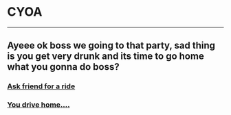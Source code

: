 # CYOA
---
## Ayeee ok boss we going to that party, sad thing is you get very drunk and its time to go home what you gonna do boss?

### [Ask friend for a ride](outcome/outcome.md)
### [You drive home....](outcome/outcome.md)